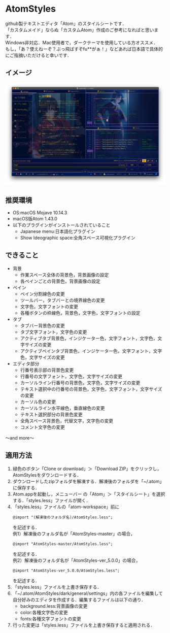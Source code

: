 <h1>AtomStyles</h1>

github製テキストエディタ「Atom」のスタイルシートです．<br>
「カスタムメイド」ならぬ「カスタムAtom」作成のご参考になればと思います．<br>
Windows非対応．Mac使用者で，ダークテーマを使用している方オススメ．<br>
もし，「あ？使えねーぞ？ぶっ飛ばすぞfu**がぁ！」などあれば日本語で具体的にご指摘いただけると幸いです．<br>

<h2>イメージ</h2>
<img src="img/ScreenShot.png" width="1000px">

<h2>推奨環境</h2>
<ul>
    <li>OS:macOS Mojave 10.14.3</li>
    <li>macOS版Atom 1.43.0</li>
    <li>
        以下のプラグインがインストールされていること
        <ul>
            <li>Japanese menu:日本語化プラグイン</li>
            <li>Show Ideographic space:全角スペース可視化プラグイン</li>
        </ul>
    </li>
</ul>

<h2>できること</h2>
<ul>
    <li>
        背景
        <ul>
            <li>作業スペース全体の背景色，背景画像の設定</li>
            <li>各ペインごとの背景色，背景画像の設定</li>
        </ul>
    </li>
    <li>
        ペイン
        <ul>
            <li>ペイン分割線色の変更</li>
            <li>ツールバー，タブバーとの境界線色の変更</li>
            <li>文字色，文字フォントの変更</li>
            <li>各種ボタンの枠線色，背景色，文字色，文字フォントの設定</li>
        </ul>
    </li>
    <li>
        タブ
        <ul>
            <li>タブバー背景色の変更</li>
            <li>タブ文字フォント，文字色の変更</li>
            <li>アクティブタブ背景色，インジケーター色，文字フォント，文字色，文字サイズの変更</li>
            <li>アクティブペインタブ背景色，インジケーター色，文字フォント，文字色，文字サイズの変更</li>
        </ul>
    </li>
    <li>
        エディタ部分
        <ul>
            <li>行番号表示部の背景色変更</li>
            <li>行番号の文字フォント，文字色，文字サイズの変更</li>
            <li>カーソルライン行番号の背景色，文字色，文字サイズの変更</li>
            <li>テキスト選択中の行番号の背景色，文字色，文字フォント，文字サイズの変更</li>
            <li>カーソル色の変更</li>
            <li>カーソルライン水平線色，垂直線色の変更</li>
            <li>テキスト選択部分の背景色変更</li>
            <li>全角スペース背景色，代替文字，文字色の変更</li>
            <li>コメント文字色の変更</li>
        </ul>
    </li>
</ul>
〜and more〜

<h2>適用方法</h2>
<ol>
    <li>緑色のボタン「Clone or download」＞「Download ZIP」をクリックし，AtomStylesをダウンロードする．</li>
    <li>ダウンロードしたzipフォルダを解凍する．解凍後のフォルダを「~/.atom」に保存する．</li>
    <li>Atom.appを起動し，メニューバー の「Atom」＞「スタイルシート」を選択する．「styles.less」ファイルが開く．</li>
    <li>
        「styles.less」ファイルの「atom-workspace」前に
        <pre><code>@import "(解凍後のフォルダ名)/AtomStyles.less";</code></pre>
        を記述する．<br>
        例1）解凍後のフォルダ名が「AtomStyles-master」の場合，
            <pre><code>@import "AtomStyles-master/AtomStyles.less";</code></pre>
            を記述する．<br>
        例2）解凍後のフォルダ名が「AtomStyles-ver_5.0.0」の場合，
            <pre><code>@import "AtomStyles-ver_5.0.0/AtomStyles.less";</code></pre>
            を記述する．
    </li>
    <li>「styles.less」ファイルを上書き保存する．</li>
    <li>
        「~/.atom/AtomStyles/dark/general/settings」内の各ファイルを編集して自分好みのエディタを作成する．編集するファイルは以下の通り．
        <ul>
            <li>background.less:背景画像の変更</li>
            <li>color:各種文字色の変更</li>
            <li>fonts:各種文字フォントの変更</li>
        </ul>
    </li>
    <li>行った変更は「styles.less」ファイルを上書き保存すると適用される．</li>
</ol>
